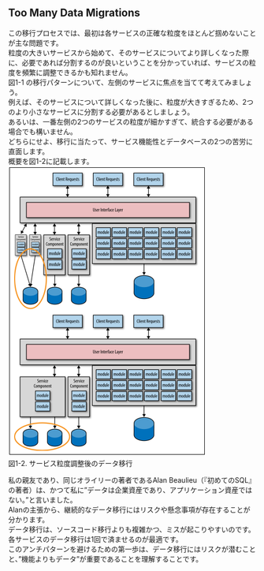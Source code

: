 ## Too Many Data Migrations

この移行プロセスでは、最初は各サービスの正確な粒度をほとんど掴めないことが主な問題です。  
粒度の大きいサービスから始めて、そのサービスについてより詳しくなった際に、必要であれば分割するのが良いということを分かっていれば、サービスの粒度を頻繁に調整できるかも知れません。  
図1-1 の移行パターンについて、左側のサービスに焦点を当てて考えてみましょう。  
例えば、そのサービスについて詳しくなった後に、粒度が大きすぎるため、2つのより小さなサービスに分割する必要があるとしましょう。  
あるいは、一番左側の2つのサービスの粒度が細かすぎて、統合する必要がある場合でも構いません。  
どちらにせよ、移行に当たって、サービス機能性とデータベースの2つの苦労に直面します。  
概要を図1-2に記載します。  
![](./img/1-2.png)  
図1-2. サービス粒度調整後のデータ移行  

私の親友であり、同じオライリーの著者であるAlan Beaulieu（『初めてのSQL』の著者）は、かつて私に”データは企業資産であり、アプリケーション資産ではない。”と言いました。  
Alanの主張から、継続的なデータ移行にはリスクや懸念事項が存在することが分かります。  
データ移行は、ソースコード移行よりも複雑かつ、ミスが起こりやすいのです。  
各サービスのデータ移行は1回で済ませるのが最適です。  
このアンチパターンを避けるための第一歩は、データ移行にはリスクが潜むことと、”機能よりもデータ”が重要であることを理解することです。  